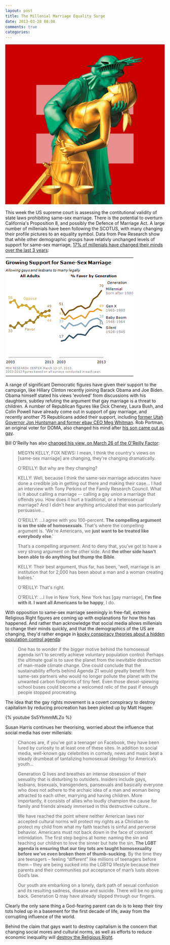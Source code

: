 ```yaml
---
layout: post
title: The Millenial Marriage Equality Surge
date: 2013-03-28 08:08
comments: true
categories: 
---
```


![Red bars of the Human Rights Campaign with Lesbian Justice and Liberty](/images/hrc-lesbian.jpg)

This week the US supreme court is assessing the contitutional validity of state laws prohibiting same-sex marriage. There is the potential to overturn California's Proposition 8, and possibly the Defence of Marriage Act. A large number of millenials have been following the SCOTUS, with many changing their profile pictures to an equality symbol. Data from Pew Research show that while other demographic groups have relativly unchanged levels of support for same-sex marriage, [17% of millenials have changed their minds over the last 3 years][pew]:

[pew]:http://www.people-press.org/2013/03/20/growing-support-for-gay-marriage-changed-minds-and-changing-demographics/

![Pew Gay Marriage](/images/pew-gay-marriage.png)

[portman]:http://www.usatoday.com/story/news/politics/2013/03/15/rob-portman-gay-marriage-son/1988375/
[repub]:http://nymag.com/daily/intelligencer/2013/02/republicans-urge-scotus-to-support-gay-marriage.html
A range of significant Democratic figures have given their support to the campaign, like Hillary Clinton recently joining Barack Obama and Joe Biden. Obama himself stated his views 'evolved' from discussions with his daughters, subtley refuting the argument that gay marriage is a threat to children. A number of Republican figures like Dick Cheney, Laura Bush, and Colin Powell have already come out in support of gay marriage, and recently another 75 Republicans added their support, including [former Utah Governor Jon Huntsman and former ebay CEO Meg Whitman][repub]. Rob Portman, an original voter for DOMA, also changed his mind after [his son came out as gay][portman].

Bill O'Reilly has also [changed his view, on March 26 of the O'Reilly Factor](http://www.realclearpolitics.com/video/2013/03/27/oreilly_gay_marriage_backers_have_compelling_argument_against_bible_thumpers.html):

> MEGYN KELLY, FOX NEWS: I mean, I think the country's views on [same-sex marriage] are changing, they're changing dramatically.
> 
> O'REILLY: But why are they changing?
> 
> KELLY: Well, because I think the same-sex marriage advocates have done a credible job in getting out there and making their case... I had an interview with Tony Perkins of the Family Research Council. What is it about calling a marriage -- calling a gay union a marriage that offends you. How does it hurt a traditional, or a heterosexual marriage? And I didn't hear anything articulated that was particularly persuasive...
> 
> O'REILLY: …I agree with you 100-percent. **The compelling argument is on the side of homosexuals**. That's where the compelling argument is. 'We're Americans, we **just want to be treated like everybody else**.'
> 
> That’s a compelling argument. And to deny that, you’ve got to have a very strong argument on the other side. And **the other side hasn’t been able to do anything but thump the Bible**.
> 
> KELLY: Their best argument, thus far, has been, 'well, marriage is an institution that for 2,000 has been about a man and a woman creating babies.'
> 
> O'REILLY: That's right.
> 
> O'REILLY: ...I live in New York, New York has [gay marriage], **I'm fine with it. I want all Americans to be happy**, I do. 

[wnd]:http://www.rightwingwatch.org/content/wnd-our-tiny-tots-are-taught-homosexuality-weve-even-broken-them-thumb-sucking
With opposition to same-sex marriage seemingly in free-fall, extreme Religious Right figures are coming up with explanations for how this has happened. And rather than acknowledge that social media allows millenials to change their minds quickly, and that the demographics of the US are changing, they'd rather engage in [kooky conspiracy theories about a hidden population control agenda][wnd]:

> One has to wonder if the bigger motive behind the homosexual agenda isn’t to secretly achieve voluntary population control: Perhaps the ultimate goal is to save the planet from the inevitable destruction of man-made climate change. One could conclude that the sustainability efforts behind Agenda 21 would greatly benefit from same-sex partners who would no longer pollute the planet with the unwanted carbon footprints of tiny feet. Even those diesel-spewing school buses could become a welcomed relic of the past if enough people stopped procreating.

The idea that the gay rights movement is a covert conspiracy to destroy capitalism by reducing procreation has been picked up by Matt Hagee:

{% youtube Ss5YhmmMLZo %}

Susan Harris continues her theorising, worried about the influence that social media has over millenials:

> Chances are, if you’ve got a teenager on Facebook, they have been lured by curiosity to at least one of these sites. In addition to social media, well-known gay celebrities in comedy, news and music beat a steady drumbeat of tantalizing homosexual ideology for America’s youth…
> 
> Generation Q lives and breathes an intense obsession of their sexuality that is disturbing to outsiders. Insiders include gays, lesbians, bisexuals, transgenders, pansexuals and basically everyone who does not adhere to the archaic idea of a man and woman being attracted to each other, marrying and having children. More importantly, it consists of allies who loudly champion the cause for family and friends already immersed in this destructive culture…
> 
> We have reached the point where neither American laws nor accepted cultural norms will protect my rights as a Christian to protect my child from what my faith teaches is sinful and perverse behavior. Americans must not back down in the face of constant intimidation. The first step begins at home: naming the sin and teaching our children to love the sinner but hate the sin. **The LGBT agenda is ensuring that our tiny tots are taught homosexuality before we’ve even broken them of thumb-sucking**. By the time they are teenagers – feeling “different” like millions of teenagers before them – they are being sucked into the LGBTQ lifestyle because their parents and their communities put acceptance of man’s lusts above God’s law.
> 
> Our youth are embarking on a lonely, dark path of sexual confusion and its resulting sadness, disease and suicide. There will be no going back. Generation Q may have already slipped through our fingers.

Clearly the only sane thing a God-fearing parent can do is to keep their tiny tots holed up in a basement for the first decade of life, away from the corrupting influence of the world.

Behind the claim that gays want to destroy capitalism is the concern that changing social mores and cultural norms, as well as efforts to reduce economic inequality will [destroy the Religious Right](http://www.edge.org/3rd_culture/paul07/paul07_index.html).
